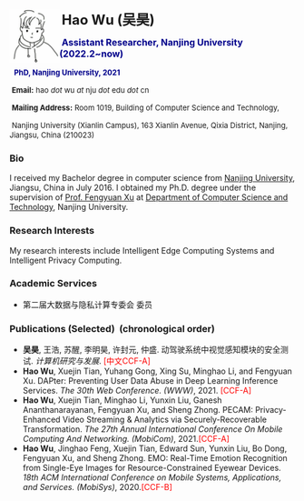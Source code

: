 ###             <img src="./pic/my-photo.jpg" alt="Hao Wu" style="float: left; zoom:12%;" />

​         <font size=5>**Hao Wu (吴昊)**</font>

​          <font size=3; color=DarkBlue>**Assistant Researcher, Nanjing University (2022.2~now)**</font>

​         &nbsp;<font size=2; color=DarkBlue>**PhD, Nanjing University, 2021**</font>

​          <font size=2>**Email:** hao *dot* wu *at* nju *dot* edu *dot* cn</font>

​          <font size=2>**Mailing Address:** Room 1019, Building of Computer Science and Technology, </font>

​          <font size=2>Nanjing University (Xianlin Campus), 163 Xianlin Avenue, Qixia District, Nanjing, Jiangsu, China (210023)</font>
<br/>

<!-- #### <font color=Crimson><span id="news">*News:*</span></font>

<img src="./pic/news.png" alt="news" style="float: left; zoom:60%;" />  <font color=Crimson><u>*I recently joined Nanjing University, as an assistant researcher*</u></font> -->


### <span id="BriefBio">Bio</span>

I received my Bachelor degree in computer science from [Nanjing University](https://www.nju.edu.cn), Jiangsu, China in July 2016. I obtained my Ph.D. degree under the supervision of [Prof. Fengyuan Xu](https://cs.nju.edu.cn/fxu/index.htm) at [Department of Computer Science and Technology](https://cs.nju.edu.cn), Nanjing University. 


### <span id="researchinterests">Research Interests</span>

My research interests include Intelligent Edge Computing Systems and Intelligent Privacy Computing.


### <span id="academic">Academic Services</span>

- 第二届大数据与隐私计算专委会 委员


### <span id="publications">Publications (Selected) </span> (chronological order)


-  **吴昊**, 王浩, 苏醒, 李明昊, 许封元, 仲盛. 动驾驶系统中视觉感知模块的安全测试. *计算机研究与发展*. <font color=red>[中文CCF-A]</font>
- **Hao Wu**, Xuejin Tian, Yuhang Gong, Xing Su, Minghao Li, and Fengyuan Xu. DAPter: Preventing User Data Abuse in Deep Learning Inference Services. *The 30th Web Conference. (WWW)*, 2021. <font color=red>[CCF-A]</font>
- **Hao Wu**, Xuejin Tian, Minghao Li, Yunxin Liu, Ganesh Ananthanarayanan, Fengyuan Xu, and Sheng Zhong. PECAM: Privacy-Enhanced Video Streaming & Analytics via Securely-Recoverable Transformation. *The 27th Annual International Conference On Mobile Computing And Networking. (MobiCom)*, 2021.<font color=red>[CCF-A]</font>
- **Hao Wu**, Jinghao Feng, Xuejin Tian, Edward Sun, Yunxin Liu, Bo Dong, Fengyuan Xu, and Sheng Zhong. EMO: Real-Time Emotion Recognition from Single-Eye Images for Resource-Constrained Eyewear Devices. *18th ACM International Conference on Mobile Systems, Applications, and Services. (MobiSys)*, 2020.<font color=red>[CCF-B]</font>


